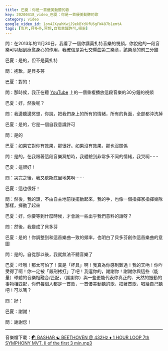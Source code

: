 ```yaml
---
title: 巴夏：你是一首優美動聽的歌
key: 20200418_video_巴夏：你是一首優美動聽的歌
category: video
google_video_id: 1on4JXyahKwjJ9ekBYdXfU6gFW487b1emtA
tags: [影片,貝多芬,冥想,自我意識許可,頻率]
---
```


問：在2013年的11月30日，我看了一個你講莫扎特音樂的視頻，你說他的一段音樂可以起到療愈身心的作用，我確信是第七交響曲第二樂章，該樂章的前三分鐘

巴夏：是的，但不是莫扎特

問：抱歉，是貝多芬

巴夏：對的！

問：那時候，我正在聽 [YouTube](https://www.youtube.com/watch?v=9AjFN4uD3h4&t=677s) 上的一個重複播放這段音樂的30分鐘的視頻

巴夏：好，然後呢？

問：我邊聽邊冥想，你說，把我們身上的所有的情緒，所有的負面，全部都沖洗掉

巴夏：是的，它是一個自我意識許可

問：是的

巴夏：如果它對你有效果，那很好。如果沒有效果，那也沒關係

問：是的，在我跟著這段音樂冥想時，我體驗到非常多不同的情緒，我哭啊⋯⋯

巴夏：這很好！

問：哭完之後，我又歇斯底里地笑啊⋯⋯

巴夏：這也很好！

問：然後，我的頭，不由自主地前後擺動起來，我的手，也像一個指揮家指揮樂隊那樣，揮動了起來

巴夏：好，你要等到什麼時候，才會說一些出乎我們意料的話呀？

問：然後，我變成了貝多芬

巴夏：是的！你調整到和這首樂曲一致的頻率，也明白了貝多芬創作這首樂曲的意圖

問：是的。自從那以後，我就無法不聽音樂了

巴夏：哇哦！那太可怕了！真是「杯具」啊！我真為你感到難過！我的天吶！你咋受得了啊！你一定被「嚴刑拷打」了吧！我逗你的，謝謝你！謝謝你與這些（能量）球體的音樂相融合/匹配，（謝謝你）與一些更能代表你真正的、天然的振動的事物相匹配，你們每個人都是一首歌，一首優美動聽的歌，把著首歌，唱給自己聽吧！可以嗎？

問：好！

巴夏：謝謝！

問：謝謝您！

---

音樂檔下載：[☯ BASHAR ☯ BEETHOVEN @ 432Hz ♦ 1 HOUR LOOP 7th SYMPHONY MVT. II of the first 3 min.mp3](https://www.dropbox.com/s/ffuldrwzuylkm0x/%E2%98%AF%20BASHAR%20%E2%98%AF%20%20BEETHOVEN%20%40%20432Hz%20%20%E2%99%A6%201%20HOUR%20%20LOOP%207th%20SYMPHONY%20%20MVT.%20II%20%20of%20the%20first%203%20min...mp3?dl=0)
